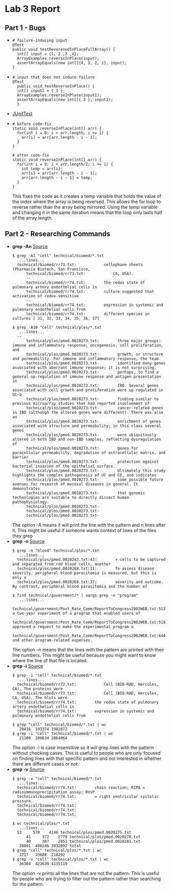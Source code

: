 # Lab 3 Report  
## Part 1 - Bugs  
* ```
  # failure-inducing input
  @Test
  public void testReveresedInPlaceFullArray() {
    int[] input = {1, 2 ,3 ,4};
    ArrayExamples.reverseInPlace(input);
    assertArrayEquals(new int[]{4, 3, 2, 1}, input);
  }
  ```
* ```
  # input that does not induce failure
  @Test 
	public void testReverseInPlace() {
    int[] input1 = { 3 };
    ArrayExamples.reverseInPlace(input1);
    assertArrayEquals(new int[]{ 3 }, input1);
	}
  ```
* [JUnitTest](!Screenshots/testsFailed.jpg)
* ```
  # before code-fix
  static void reverseInPlace(int[] arr) {
    for(int i = 0; i < arr.length; i += 1) {
      arr[i] = arr[arr.length - i - 1];
    }
  }
  ```
  ```
  # after code-fix
  static void reverseInPlace(int[] arr) {
    for(int i = 0; i < arr.length/2; i += 1) {
      int temp = arr[i];
      arr[i] = arr[arr.length - i - 1];
      arr[arr.length - i - 1] = temp;
    }
  }
  ```
  This fixes the code as it creates a temp variable that holds the value of the index where the array is being reversed.
  This allows the for loop to reverse rather than the array being mirrored. Using the temp variable and changing it
  in the same iteration means that the loop only lasts half of the array length.
## Part 2 - Researching Commands  
* __grep -An__ [Source](https://www.geeksforgeeks.org/grep-command-in-unixlinux/)
  ```
  $ grep -A1 "cell" technical/biomed/*.txt
     ...lines...
  	technical/biomed/rr73.txt:            cellophane sheets (Pharmacia Biotech, San Francisco,
		technical/biomed/rr73.txt-            CA, USA).
		--
		technical/biomed/rr74.txt:        the redox state of pulmonary artery endothelial cells in
		technical/biomed/rr74.txt-        culture suggested that activation of redox-sensitive
		--
		technical/biomed/rr74.txt:        expression in systemic and pulmonary endothelial cells from
		technical/biomed/rr74.txt-        different species in cultures [ 31, 32, 33, 34, 35, 36, 37]
  ```
  ```
  $ grep -A10 "cell" technical/plos/*.txt
     ...lines...
  	--
		technical/plos/pmed.0020273.txt:        three major groups: immune and inflammatory response; oncogenesis, cell proliferation, and
		technical/plos/pmed.0020273.txt-        growth; or structure and permeability. For immune and inflammatory response, the team
		technical/plos/pmed.0020273.txt-        identified many genes associated with aberrant immune response; it is not surprising,
		technical/plos/pmed.0020273.txt-        perhaps, to find a general up-regulation of immune response and antigen presentation in
		technical/plos/pmed.0020273.txt:        IBD. Several genes associated with cell growth and proliferation were up-regulated in UC—a
		technical/plos/pmed.0020273.txt-        finding similar to previous microarray studies that had reported involvement of
		technical/plos/pmed.0020273.txt-        cancer-related genes in IBD (although the altered genes were different). There was also an
		technical/plos/pmed.0020273.txt-        enrichment of genes associated with structure and permeability; in this class several genes
		technical/plos/pmed.0020273.txt-        were ubiquitously altered in both IBD and non-IBD samples, reflecting dysregulation of
		technical/plos/pmed.0020273.txt:        genes for paracellular permeability, degradation of extracellular matrix, and barrier
		technical/plos/pmed.0020273.txt-        protection against bacterial invasion of the epithelial surface.
		technical/plos/pmed.0020273.txt-        Ultimately this study highlights the complex pathogenesis of UC and CD, and indicates
		technical/plos/pmed.0020273.txt-        some possible future avenues for research of mucosal diseases in general. It demonstrates
		technical/plos/pmed.0020273.txt-        that genomic technologies are suitable to directly dissect human pathophysiology.
		technical/plos/pmed.0020273.txt-
		technical/plos/pmed.0020273.txt-
		technical/plos/pmed.0020273.txt-
  ```
  The option -A means it will print the line with the pattern and n lines after it. This might be useful if someone
  wants context of lines of the files they grep 
* __grep -n__ [Source](https://www.geeksforgeeks.org/grep-command-in-unixlinux/)
  ```
  $ grep -n "blood" technical/plos/*.txt
     ...lines...
  	technical/plos/pmed.0020242.txt:43:        + cells to be captured and separated from red blood cells, another
  	technical/plos/pmed.0020268.txt:11:        To assess disease severity, peripheral blood parasitemia is measured, but this is only a
  	technical/plos/pmed.0020268.txt:37:        severity and outcome. By contrast, peripheral blood parasitemia and the number of
  ```
  ```
  $ find technical/government/* | xargs grep -n "program"
     ...lines...
  	technical/government/Post_Rate_Comm/ReportToCongress2002WEB.txt:513:approved a two-year experiment of a program that enabled users of
  	technical/government/Post_Rate_Comm/ReportToCongress2002WEB.txt:518:ultimately approved a request to make the experimental program a
  	technical/government/Post_Rate_Comm/ReportToCongress2002WEB.txt:644:advertising and other program-related expenses. 
  ```
  The option -n means that the lines with the pattern are printed with their line numbers. This might be useful because
  you might want to know where the line of that file is located.
* __grep -i__ [Source](https://www.geeksforgeeks.org/grep-command-in-unixlinux/)
  ```
  $ grep -i "cell" technical/biomed/*.txt
     ...lines...
  	technical/biomed/rr73.txt:            Cell (BIO-RAD, Hercules, CA). The proteins were
  	technical/biomed/rr73.txt:            Cell (BIO-RAD, Hercules, CA, USA). The blots were
  	technical/biomed/rr74.txt:        the redox state of pulmonary artery endothelial cells in
  	technical/biomed/rr74.txt:        expression in systemic and pulmonary endothelial cells from
  ```
  ```
  $ grep "cell" technical/biomed/*.txt | wc
     20416  193374 1982872
  $ grep -i "cell" technical/biomed/*.txt | wc
     21300  200834 2064064
  ```
  The option -i is case insensitive so it will grep lines with the pattern without checking cases. This is useful to people who are only
  focused on finding lines with that specific pattern and not interested in whether there are different cases or not. 
* __grep -v__ [Source](https://www.geeksforgeeks.org/grep-command-in-unixlinux/)
  ```
  $ grep -v "cell" technical/biomed/*.txt
     ...lines...
  	technical/biomed/rr74.txt:        chain reaction; RIPA = radioimmunoprecipitation assay; RVsP
  	technical/biomed/rr74.txt:        = right ventricular systolic pressure.
  	technical/biomed/rr74.txt:
  	technical/biomed/rr74.txt:
  	technical/biomed/rr74.txt:
  ```
  ```
  $ wc technical/plos/*.txt
     ...lines...
  	53     570    4146 technical/plos/pmed.0020275.txt
     	41     372    2779 technical/plos/pmed.0020278.txt
     	40     387    2851 technical/plos/pmed.0020281.txt
     38081  408246 3032892 total
  $ grep "cell" technical/plos/*.txt | wc
     1717   23688  218292
  $ grep -v "cell" technical/plos/*.txt | wc
     36364  422639 4135119
  ```
  The option -v prints all the lines that are not the pattern. This is useful for people who are trying to filter out the pattern
  rather than searching for the pattern.

